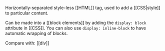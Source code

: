 Horizontally-separated style-less [[HTML]] tag, used to add a [[CSS|style]] to particular content. 

Can be made into a [[block elements]] by adding the `display: block` attribute in [[CSS]]. You can also use `display: inline-block` to have automatic wrapping of blocks.

Compare with: [[div]]